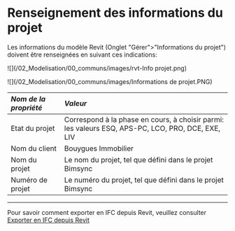 # Renseignement des informations du projet

Les informations du modèle Revit \(Onglet "Gérer"&gt;"Informations du projet"\) doivent être renseignées en suivant ces indications:

![](/02_Modelisation/00_communs/images/rvt-Info projet.png)

![](/02_Modelisation/00_communs/images/Informations de projet.PNG)

| _Nom de la propriété_ | _Valeur_ |
| :--- | :--- |
| Etat du projet | Correspond à la phase en cours, à choisir parmi: les valeurs ESQ, APS-PC, LCO, PRO, DCE, EXE, LIV |
| Nom du client | Bouygues Immobilier |
| Nom du projet | Le nom du projet, tel que défini dans le projet Bimsync |
| Numéro de projet | Le numéro du projet, tel que défini dans le projet Bimsync |

---

Pour savoir comment exporter en IFC depuis Revit, veuillez consulter [Exporter en IFC depuis Revit](/02_Modelisation/00_communs/export-rvt.md#revit2ifc)
